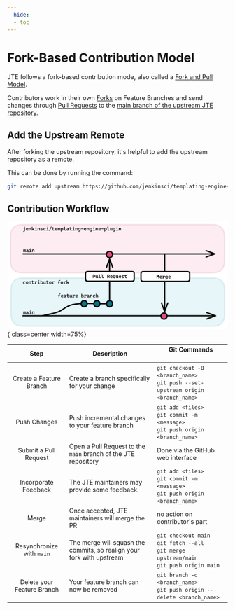 ```yaml
---
  hide:
  - toc
---
```

# Fork-Based Contribution Model

JTE follows a fork-based contribution mode, also called a [Fork and Pull Model][1].

Contributors work in their own [Forks][2] on Feature Branches and send changes through [Pull Requests][3] to the [main branch of the upstream JTE repository][4].

## Add the Upstream Remote

After forking the upstream repository, it's helpful to add the upstream repository as a remote.

This can be done by running the command:

```bash
git remote add upstream https://github.com/jenkinsci/templating-engine-plugin.git
```

## Contribution Workflow

![An overview visualization of the Contribution Workflow described below](./contribution-workflow.png){ class=center width=75%}

|            Step            | Description                                                           | Git Commands <img width=200/>                                                                   |
|:--------------------------:|-----------------------------------------------------------------------|-------------------------------------------------------------------------------------------------|
|  Create a Feature Branch   | Create a branch specifically for your change                          | `git checkout -B <branch_name>`<br>`git push --set-upstream origin <branch_name>`               |
|        Push Changes        | Push incremental changes to your feature branch                       | `git add <files>`<br>`git commit -m <message>`<br>`git push origin <branch_name>`               |
|   Submit a Pull Request    | Open a Pull Request to the `main` branch of the JTE repository        | Done via the GitHub web interface                                                               |
|    Incorporate Feedback    | The JTE maintainers may provide some feedback.                        | `git add <files>`<br>`git commit -m <message>`<br>`git push origin <branch_name>`               |
|           Merge            | Once accepted, JTE maintainers will merge the PR                      | no action on contributor's part                                                                 |
| Resynchronize with `main`  | The merge will squash the commits, so realign your fork with upstream | `git checkout main`<br>`git fetch --all`<br>`git merge upstream/main`<br>`git push origin main` |
| Delete your Feature Branch | Your feature branch can now be removed                                | `git branch -d <branch_name>`<br>`git push origin --delete <branch_name>`                       |

[1]: https://docs.github.com/en/github/collaborating-with-pull-requests/getting-started/about-collaborative-development-models#fork-and-pull-model
[2]: https://docs.github.com/en/github/collaborating-with-pull-requests/working-with-forks/about-forks
[3]: https://docs.github.com/en/github/collaborating-with-pull-requests/proposing-changes-to-your-work-with-pull-requests/about-pull-requests
[4]: https://github.com/jenkinsci/templating-engine-plugin
